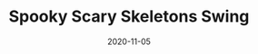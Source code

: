 --- 
date: 2020-11-05
categories: arrangements

title: "Spooky Scary Skeletons Swing"
composer: "Andrew Gold"
difficulty: Medium (Ensemble)

pdf-link: spooky-scary-skeletons-swing-imakappa-oct-2020.pdf
yt-link: https://youtu.be/58eWtEDOp-g
muse-link: https://musescore.com/imakappa/spooky-scary-skeletons-swing

thumbnail: spooky-scary-thumbnail
---